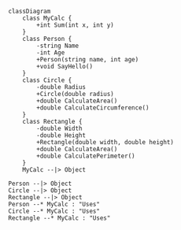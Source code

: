 ```mermaid
classDiagram
    class MyCalc {
        +int Sum(int x, int y)
    }
    class Person {
        -string Name
        -int Age
        +Person(string name, int age)
        +void SayHello()
    }
    class Circle {
        -double Radius
        +Circle(double radius)
        +double CalculateArea()
        +double CalculateCircumference()
    }
    class Rectangle {
        -double Width
        -double Height
        +Rectangle(double width, double height)
        +double CalculateArea()
        +double CalculatePerimeter()
    }
    MyCalc --|> Object
```
    Person --|> Object
    Circle --|> Object
    Rectangle --|> Object
    Person --* MyCalc : "Uses"
    Circle --* MyCalc : "Uses"
    Rectangle --* MyCalc : "Uses"
